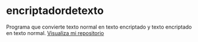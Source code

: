 # encriptadordetexto
Programa que convierte texto normal en texto encriptado y texto encriptado en texto normal.
<a href="https://caroropin.github.io/encriptadordetexto/">Visualiza mi repositorio</a>
